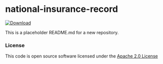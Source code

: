 # national-insurance-record

[ ![Download](https://api.bintray.com/packages/hmrc/releases/national-insurance-record/images/download.svg) ](https://bintray.com/hmrc/releases/national-insurance-record/_latestVersion)

This is a placeholder README.md for a new repository.

### License
This code is open source software licensed under the [Apache 2.0 License]("http://www.apache.org/licenses/LICENSE-2.0.html")
